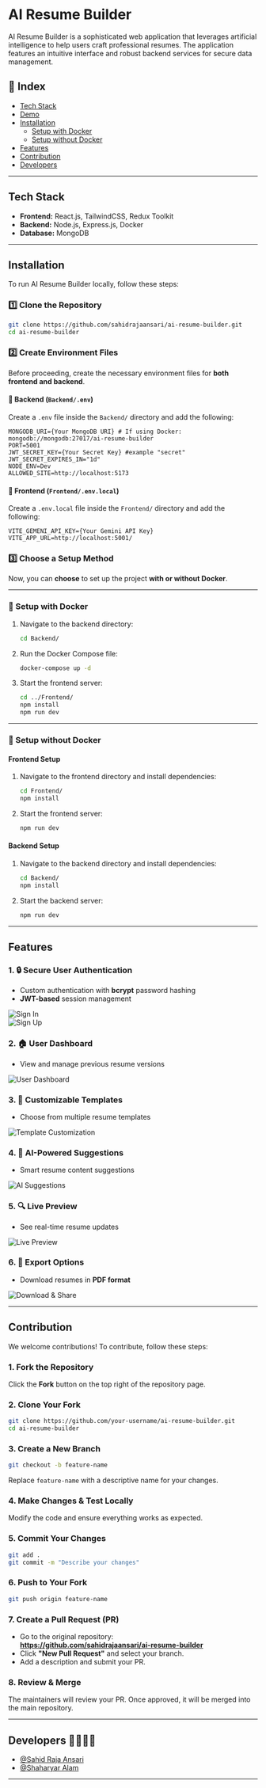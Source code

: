 # AI Resume Builder

AI Resume Builder is a sophisticated web application that leverages artificial intelligence to help users craft professional resumes. The application features an intuitive interface and robust backend services for secure data management.

## 📌 Index  

- [Tech Stack](#tech-stack)  
- [Demo](#demo)  
- [Installation](#installation)  
  - [Setup with Docker](#setup-with-docker)  
  - [Setup without Docker](#setup-without-docker)  
- [Features](#features)  
- [Contribution](#contribution)  
- [Developers](#developers)  

---

## Tech Stack

- **Frontend:** React.js, TailwindCSS, Redux Toolkit  
- **Backend:** Node.js, Express.js, Docker  
- **Database:** MongoDB  




---
## Installation

To run AI Resume Builder locally, follow these steps:

### 1️⃣ Clone the Repository

```bash
git clone https://github.com/sahidrajaansari/ai-resume-builder.git
cd ai-resume-builder
```

### 2️⃣ Create Environment Files  

Before proceeding, create the necessary environment files for **both frontend and backend**.

#### 🔹 Backend (`Backend/.env`)  

Create a `.env` file inside the `Backend/` directory and add the following:  

```plaintext
MONGODB_URI={Your MongoDB URI} # If using Docker: mongodb://mongodb:27017/ai-resume-builder
PORT=5001
JWT_SECRET_KEY={Your Secret Key} #example "secret"
JWT_SECRET_EXPIRES_IN="1d"
NODE_ENV=Dev
ALLOWED_SITE=http://localhost:5173
```

#### 🔹 Frontend (`Frontend/.env.local`)  

Create a `.env.local` file inside the `Frontend/` directory and add the following:  

```plaintext
VITE_GEMENI_API_KEY={Your Gemini API Key}
VITE_APP_URL=http://localhost:5001/
```

### 3️⃣ Choose a Setup Method  

Now, you can **choose** to set up the project **with or without Docker**.

---

### 🚀 Setup with Docker

1. Navigate to the backend directory:
    ```bash
    cd Backend/
    ```

2. Run the Docker Compose file:
    ```bash
    docker-compose up -d
    ```

3. Start the frontend server:
    ```bash
    cd ../Frontend/
    npm install
    npm run dev
    ```

---

### 🔧 Setup without Docker

#### **Frontend Setup**

1. Navigate to the frontend directory and install dependencies:
    ```bash
    cd Frontend/
    npm install
    ```

2. Start the frontend server:
    ```bash
    npm run dev
    ```

#### **Backend Setup**

1. Navigate to the backend directory and install dependencies:
    ```bash
    cd Backend/
    npm install
    ```

2. Start the backend server:
    ```bash
    npm run dev
    ```

---

## Features

### 1. 🔒 Secure User Authentication  
- Custom authentication with **bcrypt** password hashing  
- **JWT-based** session management  

![Sign In](./Screenshot/SignIn.png)  
![Sign Up](./Screenshot/SignUp.png)  

### 2. 🏠 User Dashboard  
- View and manage previous resume versions  

![User Dashboard](./Screenshot/Dashboard.png)  

### 3. 🎨 Customizable Templates  
- Choose from multiple resume templates  

![Template Customization](./Screenshot/ThemeCust.png)  

### 4. 🤖 AI-Powered Suggestions  
- Smart resume content suggestions  

![AI Suggestions](./Screenshot/AI%20Suggestions.png)  

### 5. 🔍 Live Preview  
- See real-time resume updates  

![Live Preview](./Screenshot/Screenshot%202024-07-08%20233753.png)  

### 6. 📄 Export Options  
- Download resumes in **PDF format**  

![Download & Share](./Screenshot/downloadShare.png)  

---

## Contribution

We welcome contributions! To contribute, follow these steps:

### 1. Fork the Repository

Click the **Fork** button on the top right of the repository page.

### 2. Clone Your Fork

```bash
git clone https://github.com/your-username/ai-resume-builder.git
cd ai-resume-builder
```

### 3. Create a New Branch

```bash
git checkout -b feature-name
```

Replace `feature-name` with a descriptive name for your changes.

### 4. Make Changes & Test Locally

Modify the code and ensure everything works as expected.

### 5. Commit Your Changes

```bash
git add .
git commit -m "Describe your changes"
```

### 6. Push to Your Fork

```bash
git push origin feature-name
```

### 7. Create a Pull Request (PR)

- Go to the original repository:  
  **https://github.com/sahidrajaansari/ai-resume-builder**
- Click **"New Pull Request"** and select your branch.
- Add a description and submit your PR.

### 8. Review & Merge  

The maintainers will review your PR. Once approved, it will be merged into the main repository.

---

## Developers 👨‍💻👩‍💻

- [@Sahid Raja Ansari](https://www.linkedin.com/in/sahidrajaansari/)
- [@Shaharyar Alam](https://www.linkedin.com/in/shaharyar-alam-305322208/)

---